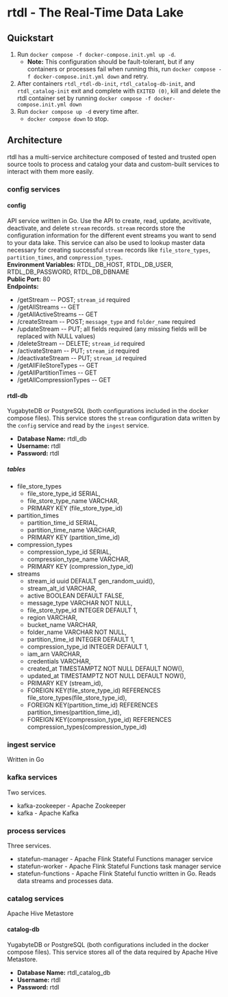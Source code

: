 # rtdl - The Real-Time Data Lake

## Quickstart
1. Run `docker compose -f docker-compose.init.yml up -d`.
    * **Note:** This configuration should be fault-tolerant, but if any containers or 
    processes fail when running this, run `docker compose -f docker-compose.init.yml down` 
    and retry.
2.  After containers `rtdl_rtdl-db-init`, `rtdl_catalog-db-init`, and `rtdl_catalog-init` 
    exit and complete with `EXITED (0)`, kill and delete the rtdl container set by running 
    `docker compose -f docker-compose.init.yml down`
3. Run `docker compose up -d` every time after.
    * `docker compose down` to stop.


## Architecture
rtdl has a multi-service architecture composed of tested and trusted open source tools 
to process and catalog your data and custom-built services to interact with them more easily.

### config services
#### config
API service written in Go. Use the API to create, read, update, acvitivate, deactivate, 
and delete `stream` records. `stream` records store the configuration information for 
the different event streams you want to send to your data lake. This service can also be 
used to lookup master data necessary for creating successful `stream` records like 
`file_store_types`, `partition_times`, and `compression_types`.  
**Environment Variables:** RTDL_DB_HOST, RTDL_DB_USER, RTDL_DB_PASSWORD, RTDL_DB_DBNAME  
**Public Port:** 80  
**Endpoints:**
  * /getStream -- POST; `stream_id` required
  * /getAllStreams -- GET
  * /getAllActiveStreams -- GET
  * /createStream -- POST; `message_type` and `folder_name` required
  * /updateStream -- PUT; all fields required (any missing fields will be replaced with NULL 
    values)
  * /deleteStream -- DELETE; `stream_id` required
  * /activateStream -- PUT; `stream_id` required
  * /deactivateStream -- PUT; `stream_id` required
  * /getAllFileStoreTypes -- GET
  * /getAllPartitionTimes -- GET
  * /getAllCompressionTypes -- GET
#### rtdl-db
YugabyteDB or PostgreSQL (both configurations included in the docker compose files). This service 
stores the `stream` configuration data written by the `config` service and read by the `ingest` 
service.  
  * **Database Name:** rtdl_db
  * **Username:** rtdl
  * **Password:** rtdl

##### tables
  * file_store_types
    * file_store_type_id SERIAL,
    * file_store_type_name VARCHAR,
    * PRIMARY KEY (file_store_type_id)
  * partition_times
    * partition_time_id SERIAL,
    * partition_time_name VARCHAR,
    * PRIMARY KEY (partition_time_id)
  * compression_types
    * compression_type_id SERIAL,
    * compression_type_name VARCHAR,
    * PRIMARY KEY (compression_type_id)
  * streams
    * stream_id uuid DEFAULT gen_random_uuid(),
    * stream_alt_id VARCHAR,
    * active BOOLEAN DEFAULT FALSE,
    * message_type VARCHAR NOT NULL,
    * file_store_type_id INTEGER DEFAULT 1,
    * region VARCHAR,
    * bucket_name VARCHAR,
    * folder_name VARCHAR NOT NULL,
    * partition_time_id INTEGER DEFAULT 1,
    * compression_type_id INTEGER DEFAULT 1,
    * iam_arn VARCHAR,
    * credentials VARCHAR,
    * created_at TIMESTAMPTZ NOT NULL DEFAULT NOW(),
    * updated_at TIMESTAMPTZ NOT NULL DEFAULT NOW(),
    * PRIMARY KEY (stream_id),
    * FOREIGN KEY(file_store_type_id) REFERENCES file_store_types(file_store_type_id),
    * FOREIGN KEY(partition_time_id) REFERENCES partition_times(partition_time_id),
    * FOREIGN KEY(compression_type_id) REFERENCES compression_types(compression_type_id)

### ingest service
Written in Go

### kafka services
Two services.
  * kafka-zookeeper - Apache Zookeeper
  * kafka - Apache Kafka

### process services
Three services.
  * statefun-manager - Apache Flink Stateful Functions manager service
  * statefun-worker - Apache Flink Stateful Functions task manager service
  * statefun-functions - Apache Flink Stateful functio written in Go. Reads data 
    streams and processes data.

### catalog services
Apache Hive Metastore
#### catalog-db
YugabyteDB or PostgreSQL (both configurations included in the docker compose files). This service 
stores all of the data required by Apache Hive Metastore.
  * **Database Name:** rtdl_catalog_db
  * **Username:** rtdl
  * **Password:** rtdl
